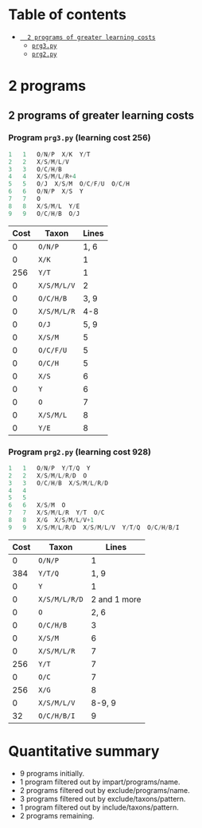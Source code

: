 # Table of contents
- [`  2 programs of greater learning costs`](#2-programs-of-greater-learning-costs)
    - [`prg3.py`](#program-prg3py-learning-cost-256)
    - [`prg2.py`](#program-prg2py-learning-cost-928)
#   2 programs

##   2 programs of greater learning costs

### Program `prg3.py` (learning cost 256)

```python
1   1   O/N/P  X/K  Y/T
2   2   X/S/M/L/V
3   3   O/C/H/B
4   4   X/S/M/L/R+4
5   5   O/J  X/S/M  O/C/F/U  O/C/H
6   6   O/N/P  X/S  Y
7   7   O
8   8   X/S/M/L  Y/E
9   9   O/C/H/B  O/J
```

| Cost  | Taxon | Lines |
|----|----|----|
| 0 | `O/N/P` | 1, 6 |
| 0 | `X/K` | 1 |
| 256 | `Y/T` | 1 |
| 0 | `X/S/M/L/V` | 2 |
| 0 | `O/C/H/B` | 3, 9 |
| 0 | `X/S/M/L/R` | 4-8 |
| 0 | `O/J` | 5, 9 |
| 0 | `X/S/M` | 5 |
| 0 | `O/C/F/U` | 5 |
| 0 | `O/C/H` | 5 |
| 0 | `X/S` | 6 |
| 0 | `Y` | 6 |
| 0 | `O` | 7 |
| 0 | `X/S/M/L` | 8 |
| 0 | `Y/E` | 8 |

### Program `prg2.py` (learning cost 928)

```python
1   1   O/N/P  Y/T/Q  Y
2   2   X/S/M/L/R/D  O
3   3   O/C/H/B  X/S/M/L/R/D
4   4   
5   5   
6   6   X/S/M  O
7   7   X/S/M/L/R  Y/T  O/C
8   8   X/G  X/S/M/L/V+1
9   9   X/S/M/L/R/D  X/S/M/L/V  Y/T/Q  O/C/H/B/I
```

| Cost  | Taxon | Lines |
|----|----|----|
| 0 | `O/N/P` | 1 |
| 384 | `Y/T/Q` | 1, 9 |
| 0 | `Y` | 1 |
| 0 | `X/S/M/L/R/D` | 2 and 1 more |
| 0 | `O` | 2, 6 |
| 0 | `O/C/H/B` | 3 |
| 0 | `X/S/M` | 6 |
| 0 | `X/S/M/L/R` | 7 |
| 256 | `Y/T` | 7 |
| 0 | `O/C` | 7 |
| 256 | `X/G` | 8 |
| 0 | `X/S/M/L/V` | 8-9, 9 |
| 32 | `O/C/H/B/I` | 9 |

# Quantitative summary
-   9 programs initially.
-   1 program filtered out by impart/programs/name.
-   2 programs filtered out by exclude/programs/name.
-   3 programs filtered out by exclude/taxons/pattern.
-   1 program filtered out by include/taxons/pattern.
-   2 programs remaining.
